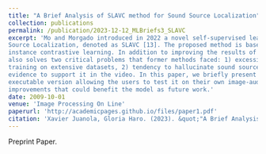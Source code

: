 ```yaml
---
title: "A Brief Analysis of SLAVC method for Sound Source Localization"
collection: publications
permalink: /publication/2023-12-12_MLBriefs3_SLAVC
excerpt: 'Mo and Morgado introduced in 2022 a novel self-supervised learning approach for Visual Sound
Source Localization, denoted as SLAVC [13]. The proposed method is based on multiple-
instance contrastive learning. In addition to improving the results of previous methods, it
also solves two critical problems that former methods faced: 1) excessive overfitting despite
training on extensive datasets, 2) tendency to hallucinate sound sources even when no visual
evidence to support it in the video. In this paper, we briefly present the method, offer an online
executable version allowing the users to test it on their own image-audio pairs and propose some
improvements that could benefit the model as future work.'
date: 2009-10-01
venue: 'Image Processing On Line'
paperurl: 'http://academicpages.github.io/files/paper1.pdf'
citation: 'Xavier Juanola, Gloria Haro. (2023). &quot;"A Brief Analysis of SLAVC method for Sound Source Localization".&quot; <i>Image Processing On Line/i>'
---
```


Preprint Paper.

<!-- [Download paper here](http://academicpages.github.io/files/paper1.pdf) -->

<!-- Recommended citation: Your Name, You. (2009). "Paper Title Number 1." <i>Journal 1</i>. 1(1). -->
